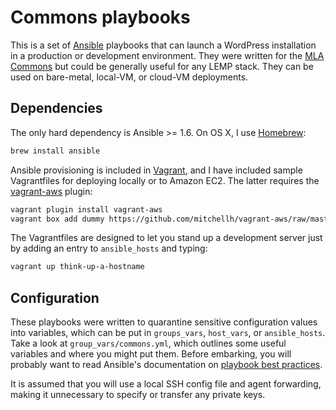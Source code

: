 # Commons playbooks

This is a set of [Ansible][ansible] playbooks that can launch a WordPress
installation in a production or development environment. They were written for
the [MLA Commons][commons] but could be generally useful for any LEMP stack.
They can be used on bare-metal, local-VM, or cloud-VM deployments.

## Dependencies

The only hard dependency is Ansible >= 1.6. On OS X, I use [Homebrew][brew]:

```sh
brew install ansible
```

Ansible provisioning is included in [Vagrant][vagrant], and I have included
sample Vagrantfiles for deploying locally or to Amazon EC2. The latter requires
the [vagrant-aws][vagrant-aws] plugin:

```sh
vagrant plugin install vagrant-aws
vagrant box add dummy https://github.com/mitchellh/vagrant-aws/raw/master/dummy.box
```

The Vagrantfiles are designed to let you stand up a development server just by
adding an entry to `ansible_hosts` and typing:

```sh
vagrant up think-up-a-hostname
```


## Configuration

These playbooks were written to quarantine sensitive configuration values into
variables, which can be put in `groups_vars`, `host_vars`, or `ansible_hosts`.
Take a look at `group_vars/commons.yml`, which outlines some useful variables
and where you might put them. Before embarking, you will probably want to read
Ansible's documentation on [playbook best practices][best-practices].

It is assumed that you will use a local SSH config file and agent forwarding,
making it unnecessary to specify or transfer any private keys.


[ansible]: http://www.ansible.com
[commons]: http://commons.mla.org
[brew]: http://brew.sh
[vagrant]: http://www.vagrantup.com
[vagrant-aws]: https://github.com/mitchellh/vagrant-aws
[best-practices]: http://docs.ansible.com/playbooks_best_practices.html
